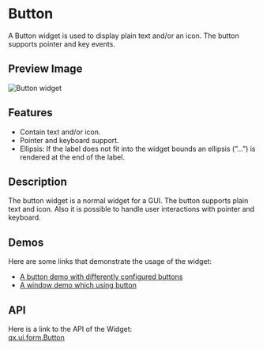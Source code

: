 Button
======

A Button widget is used to display plain text and/or an icon. The button
supports pointer and key events.

Preview Image
-------------

![Button widget](/pages/widget/button.png)

Features
--------

-   Contain text and/or icon.
-   Pointer and keyboard support.
-   Ellipsis: If the label does not fit into the widget bounds an
    ellipsis (”...”) is rendered at the end of the label.

Description
-----------

The button widget is a normal widget for a GUI. The button supports
plain text and icon. Also it is possible to handle user interactions
with pointer and keyboard.

Demos
-----

Here are some links that demonstrate the usage of the widget:

-   [A button demo with differently configured
    buttons](http://demo.qooxdoo.org/%{version}/demobrowser/#widget~Button.html)
-   [A window demo which using
    button](http://demo.qooxdoo.org/%{version}/demobrowser/#widget~Window.html)

API
---

Here is a link to the API of the Widget:\
[qx.ui.form.Button](http://demo.qooxdoo.org/%{version}/apiviewer/index.html#qx.ui.form.Button)
